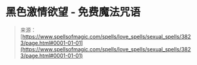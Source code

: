 <!--yml

分类：未分类

日期：2024年06月12日 18:37:33

-->

# 黑色激情欲望 - 免费魔法咒语

> 来源：[https://www.spellsofmagic.com/spells/love_spells/sexual_spells/3823/page.html#0001-01-01](https://www.spellsofmagic.com/spells/love_spells/sexual_spells/3823/page.html#0001-01-01)
